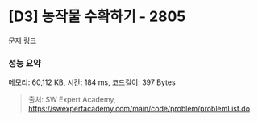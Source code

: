 # [D3] 농작물 수확하기 - 2805 

[문제 링크](https://swexpertacademy.com/main/code/problem/problemDetail.do?contestProbId=AV7GLXqKAWYDFAXB) 

### 성능 요약

메모리: 60,112 KB, 시간: 184 ms, 코드길이: 397 Bytes



> 출처: SW Expert Academy, https://swexpertacademy.com/main/code/problem/problemList.do